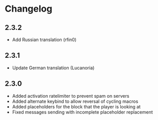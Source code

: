 # Changelog

## 2.3.2

- Add Russian translation (rfin0)

## 2.3.1

- Update German translation (Lucanoria)

## 2.3.0

- Added activation ratelimiter to prevent spam on servers 
- Added alternate keybind to allow reversal of cycling macros 
- Added placeholders for the block that the player is looking at 
- Fixed messages sending with incomplete placeholder replacement

